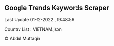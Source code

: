 

## Google Trends Keywords Scraper 
 
Last Update 01-12-2022 , 19:48:56

Country List :
VIETNAM.json



© Abdul Muttaqin 
